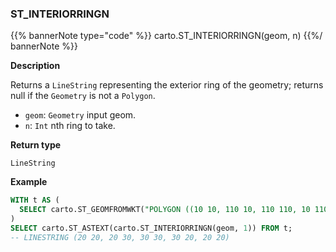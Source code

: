 ### ST_INTERIORRINGN

{{% bannerNote type="code" %}}
carto.ST_INTERIORRINGN(geom, n)
{{%/ bannerNote %}}

**Description**

Returns a `LineString` representing the exterior ring of the geometry; returns null if the `Geometry` is not a `Polygon`.

* `geom`: `Geometry` input geom.
* `n`: `Int` nth ring to take.

**Return type**

`LineString`

**Example**

```sql
WITH t AS (
  SELECT carto.ST_GEOMFROMWKT("POLYGON ((10 10, 110 10, 110 110, 10 110, 10 10), (20 20, 20 30, 30 30, 30 20, 20 20), (40 20, 40 30, 50 30, 50 20, 40 20))") AS geom
)
SELECT carto.ST_ASTEXT(carto.ST_INTERIORRINGN(geom, 1)) FROM t;
-- LINESTRING (20 20, 20 30, 30 30, 30 20, 20 20)
```